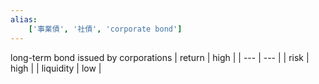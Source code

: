 ```yaml
---
alias:
    ['事業債', '社債', 'corporate bond']
---
```

long-term bond issued by corporations
| return | high |
| --- | --- |
| risk | high |
| liquidity | low |